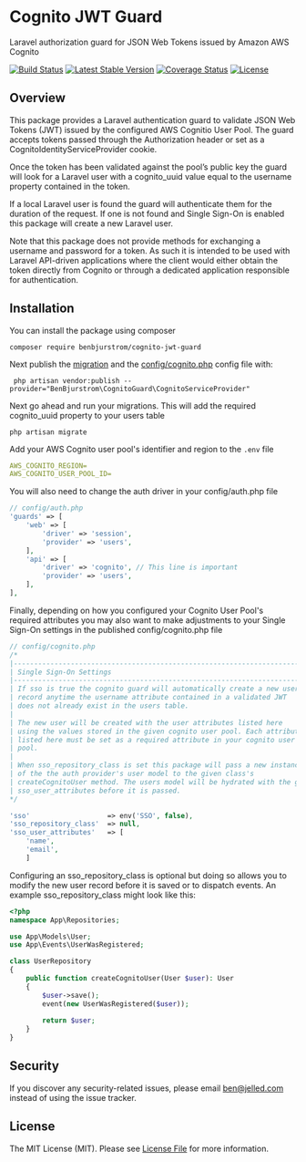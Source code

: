 # Cognito JWT Guard
Laravel authorization guard for JSON Web Tokens issued by Amazon AWS Cognito

[![Build Status](https://github.com/benbjurstrom/cognito-jwt-guard/workflows/build/badge.svg?branch=master)](https://packagist.org/packages/benbjurstrom/cognito-jwt-guard?branch=master)
[![Latest Stable Version](https://poser.pugx.org/benbjurstrom/cognito-jwt-guard/v/stable)](https://packagist.org/packages/benbjurstrom/cognito-jwt-guard)
[![Coverage Status](https://coveralls.io/repos/github/benbjurstrom/cognito-jwt-guard/badge.svg?branch=master)](https://coveralls.io/github/benbjurstrom/cognito-jwt-guard?branch=master)
[![License](https://poser.pugx.org/benbjurstrom/cognito-jwt-guard/license)](https://packagist.org/packages/benbjurstrom/cognito-jwt-guard)

## Overview
 This package provides a Laravel authentication guard to validate JSON Web Tokens (JWT) issued by the configured AWS Cognitio User Pool. The guard accepts tokens passed through the Authorization header or set as a CognitoIdentityServiceProvider cookie.
 
 Once the token has been validated against the pool’s public key the guard will look for a Laravel user with a cognito_uuid value equal to the username property contained in the token.  
 
 If a local Laravel user is found the guard will authenticate them for the duration of the request. If one is not found and Single Sign-On is enabled this package will create a new Laravel user.
 
 Note that this package does not provide methods for exchanging a username and password for a token. As such it is intended to be used with Laravel API-driven applications where the client would either obtain the token directly from Cognito or through a dedicated application responsible for authentication.
 
## Installation

You can install the package using composer

```shell script
composer require benbjurstrom/cognito-jwt-guard
```

Next publish the [migration](https://github.com/benbjurstrom/cognito-jwt-guard/blob/master/database/migrations/add_cognito_uuid_to_users_table.php.stub) and the [config/cognito.php](https://github.com/benbjurstrom/cognito-jwt-guard/blob/master/config/cognito.php) config file with:

```shell script
 php artisan vendor:publish --provider="BenBjurstrom\CognitoGuard\CognitoServiceProvider"
```

Next go ahead and run your migrations. This will add the required cognito_uuid property to your users table
```shell script
php artisan migrate
```

Add your AWS Cognito user pool's identifier and region to the `.env` file
```yaml
AWS_COGNITO_REGION=
AWS_COGNITO_USER_POOL_ID=
```

You will also need to change the auth driver in your config/auth.php file
```php
// config/auth.php
'guards' => [
    'web' => [
        'driver' => 'session',
        'provider' => 'users',
    ],
    'api' => [
        'driver' => 'cognito', // This line is important 
        'provider' => 'users',
    ],
],
```

Finally, depending on how you configured your Cognito User Pool's required attributes you may also want to make adjustments to your Single Sign-On settings in the published config/cognito.php file
```php
// config/cognito.php
/*
|--------------------------------------------------------------------------
| Single Sign-On Settings
|--------------------------------------------------------------------------
| If sso is true the cognito guard will automatically create a new user 
| record anytime the username attribute contained in a validated JWT 
| does not already exist in the users table.
|
| The new user will be created with the user attributes listed here
| using the values stored in the given cognito user pool. Each attribute
| listed here must be set as a required attribute in your cognito user
| pool.
|
| When sso_repository_class is set this package will pass a new instance
| of the the auth provider's user model to the given class's
| createCognitoUser method. The users model will be hydrated with the given
| sso_user_attributes before it is passed.
*/

'sso'                   => env('SSO', false),
'sso_repository_class'  => null,
'sso_user_attributes'   => [
    'name',
    'email',
    ]
```

Configuring an sso_repository_class is optional but doing so allows you to 
modify the new user record before it is saved or to dispatch events. An example 
sso_repository_class might look like this:

```php
<?php
namespace App\Repositories;

use App\Models\User;
use App\Events\UserWasRegistered;

class UserRepository
{
    public function createCognitoUser(User $user): User
    {
        $user->save();
        event(new UserWasRegistered($user));
        
        return $user;
    }
}
```

## Security

If you discover any security-related issues, please email [ben@jelled.com](mailto:ben@jelled.com) instead of using the issue tracker.

## License

The MIT License (MIT). Please see [License File](LICENSE.md) for more information.
